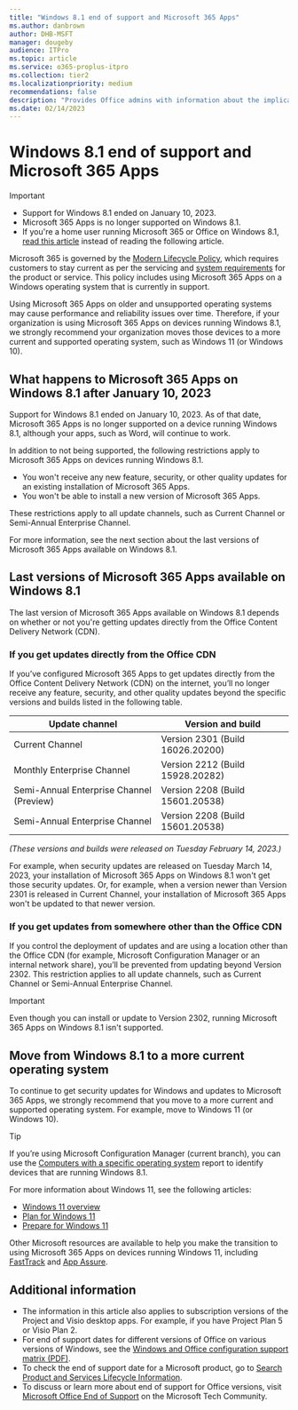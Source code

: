 ```yaml
---
title: "Windows 8.1 end of support and Microsoft 365 Apps"
ms.author: danbrown
author: DHB-MSFT
manager: dougeby
audience: ITPro
ms.topic: article
ms.service: o365-proplus-itpro
ms.collection: tier2
ms.localizationpriority: medium
recommendations: false
description: "Provides Office admins with information about the implications of Windows 8.1 end of support on Microsoft 365 Apps."
ms.date: 02/14/2023
---
```


# Windows 8.1 end of support and Microsoft 365 Apps

> [!IMPORTANT]
> - Support for Windows 8.1 ended on January 10, 2023.
> - Microsoft 365 Apps is no longer supported on Windows 8.1.
> - If you're a home user running Microsoft 365 or Office on Windows 8.1, [read this article](https://support.microsoft.com/office/34e28be4-1e4f-4928-b210-3f45d8215595) instead of reading the following article.

Microsoft 365 is governed by the [Modern Lifecycle Policy](/lifecycle/policies/modern), which requires customers to stay current as per the servicing and [system requirements](https://www.microsoft.com/microsoft-365/microsoft-365-and-office-resources) for the product or service. This policy includes using Microsoft 365 Apps on a Windows operating system that is currently in support.

Using Microsoft 365 Apps on older and unsupported operating systems may cause performance and reliability issues over time. Therefore, if your organization is using Microsoft 365 Apps on devices running Windows 8.1, we strongly recommend your organization moves those devices to a more current and supported operating system, such as Windows 11 (or Windows 10).

## What happens to Microsoft 365 Apps on Windows 8.1 after January 10, 2023

Support for Windows 8.1 ended on January 10, 2023. As of that date, Microsoft 365 Apps is no longer supported on a device running Windows 8.1, although your apps, such as Word, will continue to work.

In addition to not being supported, the following restrictions apply to Microsoft 365 Apps on devices running Windows 8.1.

- You won't receive any new feature, security, or other quality updates for an existing installation of Microsoft 365 Apps.
- You won't be able to install a new version of Microsoft 365 Apps.

These restrictions apply to all update channels, such as Current Channel or Semi-Annual Enterprise Channel.

For more information, see the next section about the last versions of Microsoft 365 Apps available on Windows 8.1.

## Last versions of Microsoft 365 Apps available on Windows 8.1

The last version of Microsoft 365 Apps available on Windows 8.1 depends on whether or not you're getting updates directly from the Office Content Delivery Network (CDN).

### If you get updates directly from the Office CDN

If you’ve configured Microsoft 365 Apps to get updates directly from the Office Content Delivery Network (CDN) on the internet, you’ll no longer receive any feature, security, and other quality updates beyond the specific versions and builds listed in the following table.

| Update channel                           | Version and build                |
|------------------------------------------|----------------------------------|
| Current Channel                          | Version 2301 (Build 16026.20200) |
| Monthly Enterprise Channel               | Version 2212 (Build 15928.20282) |
| Semi-Annual Enterprise Channel (Preview) | Version 2208 (Build 15601.20538) |
| Semi-Annual Enterprise Channel           | Version 2208 (Build 15601.20538) |

*(These versions and builds were released on Tuesday February 14, 2023.)*

For example, when security updates are released on Tuesday March 14, 2023, your installation of Microsoft 365 Apps on Windows 8.1 won't get those security updates. Or, for example, when a version newer than Version 2301 is released in Current Channel, your installation of Microsoft 365 Apps won't be updated to that newer version.

### If you get updates from somewhere other than the Office CDN

If you control the deployment of updates and are using a location other than the Office CDN (for example, Microsoft Configuration Manager or an internal network share), you’ll be prevented from updating beyond Version 2302. This restriction applies to all update channels, such as Current Channel or Semi-Annual Enterprise Channel.

> [!IMPORTANT]
> Even though you can install or update to Version 2302, running Microsoft 365 Apps on Windows 8.1 isn't supported.

## Move from Windows 8.1 to a more current operating system

To continue to get security updates for Windows and updates to Microsoft 365 Apps, we strongly recommend that you move to a more current and supported operating system. For example, move to Windows 11 (or Windows 10).

> [!TIP]
> If you’re using Microsoft Configuration Manager (current branch), you can use the [Computers with a specific operating system](/mem/configmgr/core/servers/manage/list-of-reports#operating-system) report to identify devices that are running Windows 8.1.

For more information about Windows 11, see the following articles:
- [Windows 11 overview](/windows/whats-new/windows-11-overview)
- [Plan for Windows 11](/windows/whats-new/windows-11-plan)
- [Prepare for Windows 11](/windows/whats-new/windows-11-prepare)

Other Microsoft resources are available to help you make the transition to using Microsoft 365 Apps on devices running Windows 11, including [FastTrack](/fasttrack/products-and-capabilities#windows-11) and [App Assure](/fasttrack/products-and-capabilities#app-assure).

## Additional information

- The information in this article also applies to subscription versions of the Project and Visio desktop apps. For example, if you have Project Plan 5 or Visio Plan 2.
- For end of support dates for different versions of Office on various versions of Windows, see the [Windows and Office configuration support matrix (PDF)](https://query.prod.cms.rt.microsoft.com/cms/api/am/binary/RE2OqRI).
- To check the end of support date for a Microsoft product, go to [Search Product and Services Lifecycle Information](/lifecycle/products/).
- To discuss or learn more about end of support for Office versions, visit [Microsoft Office End of Support](https://techcommunity.microsoft.com/t5/microsoft-office-end-of-support/ct-p/OfficeEOS) on the Microsoft Tech Community.